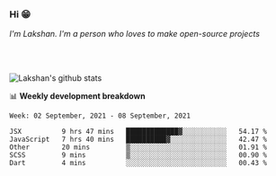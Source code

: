 ### Hi 😁

*I'm Lakshan. I'm a person who loves to make open-source projects*


<br/><br/>

![Lakshan's github stats](https://github-readme-stats.vercel.app/api?username=sandaruwan98&show_icons=true&theme=prussian )<br/>



📊 **Weekly development breakdown**
<!--START_SECTION:waka-->
```text
Week: 02 September, 2021 - 08 September, 2021

JSX          9 hrs 47 mins   █████████████▓░░░░░░░░░░░   54.17 % 
JavaScript   7 hrs 40 mins   ██████████▓░░░░░░░░░░░░░░   42.47 % 
Other        20 mins         ▒░░░░░░░░░░░░░░░░░░░░░░░░   01.91 % 
SCSS         9 mins          ▒░░░░░░░░░░░░░░░░░░░░░░░░   00.90 % 
Dart         4 mins          ░░░░░░░░░░░░░░░░░░░░░░░░░   00.43 % 
```
<!--END_SECTION:waka-->

